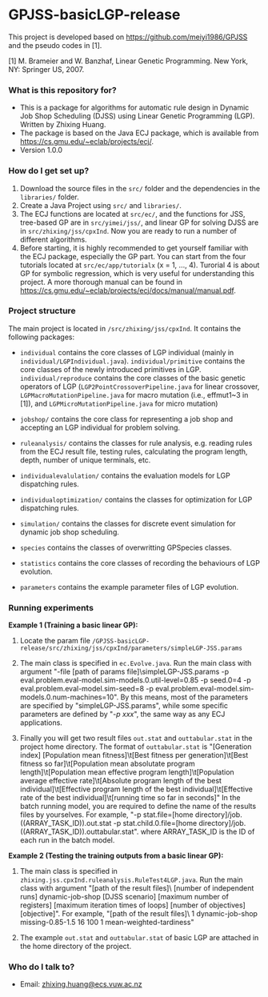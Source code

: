 # GPJSS-basicLGP-release
 
This project is developed based on https://github.com/meiyi1986/GPJSS and the pseudo codes in [1]. 

[1] M. Brameier and W. Banzhaf, Linear Genetic Programming. New York, NY: Springer US, 2007.

### What is this repository for? ###

* This is a package for algorithms for automatic rule design in Dynamic Job Shop Scheduling (DJSS) using Linear Genetic Programming (LGP). Written by Zhixing Huang.
* The package is based on the Java ECJ package, which is available from https://cs.gmu.edu/~eclab/projects/ecj/.
* Version 1.0.0

### How do I get set up? ###

1. Download the source files in the `src/` folder and the dependencies in the `libraries/` folder.
2. Create a Java Project using `src/` and `libraries/`.
3. The ECJ functions are located at `src/ec/`, and the functions for JSS, tree-based GP are in `src/yimei/jss/`, and linear GP for solving DJSS are in `src/zhixing/jss/cpxInd`. Now you are ready to run a number of different algorithms.
4. Before starting, it is highly recommended to get yourself familiar with the ECJ package, especially the GP part. You can start from the four tutorials located at `src/ec/app/tutorialx` (x = 1, ..., 4). Turorial 4 is about GP for symbolic regression, which is very useful for understanding this project. A more thorough manual can be found in https://cs.gmu.edu/~eclab/projects/ecj/docs/manual/manual.pdf.

### Project structure ###

The main project is located in `/src/zhixing/jss/cpxInd`. It contains the following packages:

* `individual` contains the core classes of LGP individual (mainly in `individual/LGPIndividual.java`). `individual/primitive` contains the core classes of the newly introduced primitives in LGP. `individual/reproduce` contains the core classes of the basic genetic operators of LGP (`LGP2PointCrossoverPipeline.java` for linear crossover, `LGPMacroMutationPipeline.java` for macro mutation (i.e., effmut1~3 in [1]), and `LGPMicroMutationPipeline.java` for micro mutation)

* `jobshop/` contains the core class for representing a job shop and accepting an LGP individual for problem solving.

* `ruleanalysis/` contains the classes for rule analysis, e.g. reading rules from the ECJ result file, testing rules, calculating the program length, depth, number of unique terminals, etc.

* `individualevalulation/` contains the evaluation models for LGP dispatching rules.

* `individualoptimization/` contains the classes for optimization for LGP dispatching rules.

* `simulation/` contains the classes for discrete event simulation for dynamic job shop scheduling.

* `species` contains the classes of overwritting GPSpecies classes.

* `statistics` contains the core classes of recording the behaviours of LGP evolution.

* `parameters` contains the example parameter files of LGP evolution.



### Running experiments ###

**Example 1 (Training a basic linear GP):**

1. Locate the param file `/GPJSS-basicLGP-release/src/zhixing/jss/cpxInd/parameters/simpleLGP-JSS.params`

2. The main class is specified in `ec.Evolve.java`. Run the main class with argument "-file [path of params file]\simpleLGP-JSS.params -p eval.problem.eval-model.sim-models.0.util-level=0.85 -p seed.0=4 -p eval.problem.eval-model.sim-seed=8 -p eval.problem.eval-model.sim-models.0.num-machines=10".
By this means, most of the parameters are specified by "simpleLGP-JSS.params", while some specific parameters are defined by "*-p xxx*", the same way as any ECJ applications.

3. Finally you will get two result files `out.stat` and `outtabular.stat` in the project home directory. 
The format of `outtabular.stat` is
"[Generation index] [Population mean fitness]\t[Best fitness per generation]\t[Best fitness so far]\t[Population mean absolutate program length]\t[Population mean effective program length]\t[Population average effective rate]\t[Absolute program length of the best individual]\t[Effective program length of the best individual]\t[Effective rate of the best individual]\t[running time so far in seconds]"
In the batch running model, you are required to define the name of the results files by yourselves. For example,
"-p stat.file=[home directory]/job.((ARRAY_TASK_ID)).out.stat -p stat.child.0.file=[home directory]/job.((ARRAY_TASK_ID)).outtabular.stat". where ARRAY_TASK_ID is the ID of each run in the batch model.


**Example 2 (Testing the training outputs from a basic linear GP):**

1. The main class is specified in `zhixing.jss.cpxInd.ruleanalysis.RuleTest4LGP.java`. Run the main class with argument "[path of the result files]\ [number of independent runs] dynamic-job-shop [DJSS scenario] [maximum number of registers] [maximum iteration times of loops] [number of objectives] [objective]".
For example,
"[path of the result files]\ 1 dynamic-job-shop missing-0.85-1.5 16 100 1 mean-weighted-tardiness"

2. The example `out.stat` and `outtabular.stat` of basic LGP are attached in the home directory of the project.


### Who do I talk to? ###

* Email: zhixing.huang@ecs.vuw.ac.nz
